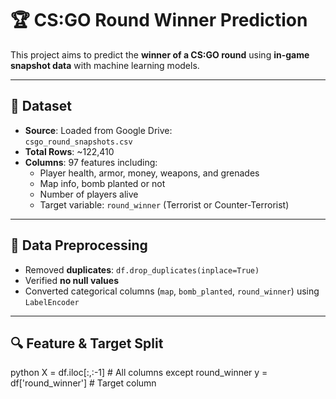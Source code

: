 # 🏆 CS:GO Round Winner Prediction

This project aims to predict the **winner of a CS:GO round** using **in-game snapshot data** with machine learning models.

---

## 📁 Dataset

- **Source**: Loaded from Google Drive:  
  `csgo_round_snapshots.csv`  
- **Total Rows**: ~122,410  
- **Columns**: 97 features including:
  - Player health, armor, money, weapons, and grenades
  - Map info, bomb planted or not
  - Number of players alive
  - Target variable: `round_winner` (Terrorist or Counter-Terrorist)

---

## 🔧 Data Preprocessing

- Removed **duplicates**: `df.drop_duplicates(inplace=True)`
- Verified **no null values**
- Converted categorical columns (`map`, `bomb_planted`, `round_winner`) using `LabelEncoder`

---

## 🔍 Feature & Target Split

python
X = df.iloc[:,:-1]       # All columns except round_winner
y = df['round_winner']   # Target column

